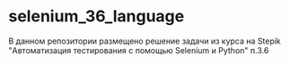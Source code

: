 # selenium_36_language
В данном репозитории размещено решение задачи из курса на Stepik "Автоматизация тестирования с помощью Selenium и Python" п.3.6
